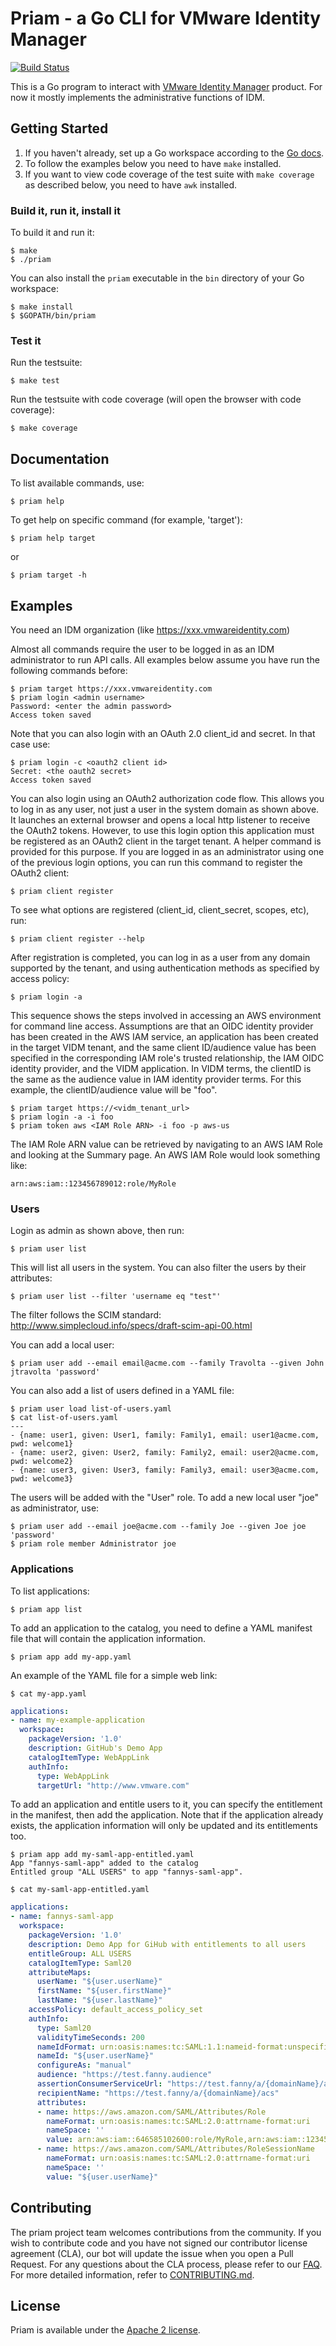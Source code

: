 # Priam - a Go CLI for VMware Identity Manager
[![Build Status](https://travis-ci.org/vmware/priam.svg?branch=master)](https://travis-ci.org/vmware/priam/)

This is a Go program to interact with [VMware Identity Manager](http://www.vmware.com/products/identity-manager.html) product.
For now it mostly implements the administrative functions of IDM.

## Getting Started

1. If you haven't already, set up a Go workspace according to the [Go docs](http://golang.org/doc).
2. To follow the examples below you need to have `make` installed. 
3. If you want to view code coverage of the test suite with `make coverage` as described below, you need to have `awk` installed.

### Build it, run it, install it

To build it and run it:

    $ make
    $ ./priam

You can also install the `priam` executable in the `bin` directory of your Go workspace:

    $ make install
    $ $GOPATH/bin/priam

### Test it
Run the testsuite:

    $ make test

Run the testsuite with code coverage (will open the browser with code coverage):

    $ make coverage

## Documentation

To list available commands, use:

    $ priam help

To get help on specific command (for example, 'target'):

    $ priam help target

or 

    $ priam target -h

## Examples

You need an IDM organization (like https://xxx.vmwareidentity.com)

Almost all commands require the user to be logged in as an IDM administrator to run API calls.
All examples below assume you have run the following commands before:

    $ priam target https://xxx.vmwareidentity.com
    $ priam login <admin username>
    Password: <enter the admin password>
    Access token saved

Note that you can also login with an OAuth 2.0 client_id and secret. In that case use:

    $ priam login -c <oauth2 client id>
    Secret: <the oauth2 secret>
    Access token saved

You can also login using an OAuth2 authorization code flow. This allows you to log in as any user, 
not just a user in the system domain as shown above. It launches an external browser and opens
a local http listener to receive the OAuth2 tokens. However, to use this login option this 
application must be registered as an OAuth2 client in the target tenant. A helper command is 
provided for this purpose. If you are logged in as an administrator using one of the previous
login options, you can run this command to register the OAuth2 client:

    $ priam client register

To see what options are registered (client_id, client_secret, scopes, etc), run:

    $ priam client register --help

After registration is completed, you can log in as a user from any domain supported by the 
tenant, and using authentication methods as specified by access policy:

    $ priam login -a
    
This sequence shows the steps involved in accessing an AWS environment for command line
access. Assumptions are that an OIDC identity provider has been created in the AWS IAM
service, an application has been created in the target VIDM tenant, and the same client
ID/audience value has been specified in the corresponding IAM role's trusted relationship,
the IAM OIDC identity provider, and the VIDM application.  In VIDM terms, the clientID is
the same as the audience value in IAM identity provider terms.  For this example, the
clientID/audience value will be "foo".

    $ priam target https://<vidm_tenant_url>
    $ priam login -a -i foo
    $ priam token aws <IAM Role ARN> -i foo -p aws-us
    
The IAM Role ARN value can be retrieved by navigating to an AWS IAM Role and looking at
the Summary page.  An AWS IAM Role would look something like: 

    arn:aws:iam::123456789012:role/MyRole 

### Users

Login as admin as shown above, then run:

    $ priam user list

This will list all users in the system.
You can also filter the users by their attributes:

    $ priam user list --filter 'username eq "test"'

The filter follows the SCIM standard: http://www.simplecloud.info/specs/draft-scim-api-00.html

You can add a local user:

    $ priam user add --email email@acme.com --family Travolta --given John jtravolta 'password'

You can also add a list of users defined in a YAML file:

    $ priam user load list-of-users.yaml
    $ cat list-of-users.yaml
    ---
    - {name: user1, given: User1, family: Family1, email: user1@acme.com, pwd: welcome1}
    - {name: user2, given: User2, family: Family2, email: user2@acme.com, pwd: welcome2}
    - {name: user3, given: User3, family: Family3, email: user3@acme.com, pwd: welcome3}

The users will be added with the "User" role.
To add a new local user "joe" as administrator, use:

    $ priam user add --email joe@acme.com --family Joe --given Joe joe 'password'
    $ priam role member Administrator joe

### Applications

To list applications:

    $ priam app list

To add an application to the catalog, you need to define a YAML manifest file that will contain the application information.

    $ priam app add my-app.yaml

An example of the YAML file for a simple web link:

    $ cat my-app.yaml
```yaml
applications:
- name: my-example-application
  workspace:
    packageVersion: '1.0'
    description: GitHub's Demo App
    catalogItemType: WebAppLink
    authInfo:
      type: WebAppLink
      targetUrl: "http://www.vmware.com"
```

To add an application and entitle users to it, you can specify the entitlement in the manifest, then add the application.
Note that if the application already exists, the application information will only be updated and its entitlements too.

    $ priam app add my-saml-app-entitled.yaml
    App "fannys-saml-app" added to the catalog
    Entitled group "ALL USERS" to app "fannys-saml-app".

    $ cat my-saml-app-entitled.yaml
```yaml
applications:
- name: fannys-saml-app
  workspace:
    packageVersion: '1.0'
    description: Demo App for GiHub with entitlements to all users
    entitleGroup: ALL USERS
    catalogItemType: Saml20
    attributeMaps:
      userName: "${user.userName}"
      firstName: "${user.firstName}"
      lastName: "${user.lastName}"
    accessPolicy: default_access_policy_set
    authInfo:
      type: Saml20
      validityTimeSeconds: 200
      nameIdFormat: urn:oasis:names:tc:SAML:1.1:nameid-format:unspecified
      nameId: "${user.userName}"
      configureAs: "manual"
      audience: "https://test.fanny.audience"
      assertionConsumerServiceUrl: "https://test.fanny/a/{domainName}/acs?RelayState=http://mail.google.com/a/{domainName}"
      recipientName: "https://test.fanny/a/{domainName}/acs"
      attributes:
      - name: https://aws.amazon.com/SAML/Attributes/Role
        nameFormat: urn:oasis:names:tc:SAML:2.0:attrname-format:uri
        nameSpace: ''
        value: arn:aws:iam::646585102600:role/MyRole,arn:aws:iam::12345678:saml-provider/my-org
      - name: https://aws.amazon.com/SAML/Attributes/RoleSessionName
        nameFormat: urn:oasis:names:tc:SAML:2.0:attrname-format:uri
        nameSpace: ''
        value: "${user.userName}"
```

## Contributing

The priam project team welcomes contributions from the community. If you wish to contribute code and you have not
signed our contributor license agreement (CLA), our bot will update the issue when you open a Pull Request. For any
questions about the CLA process, please refer to our [FAQ](https://cla.vmware.com/faq). For more detailed information,
refer to [CONTRIBUTING.md](CONTRIBUTING.md).

## License

Priam is available under the [Apache 2 license](LICENSE).

